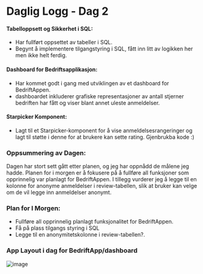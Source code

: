 # Daglig Logg - Dag 2

#### Tabelloppsett og Sikkerhet i SQL:

- Har fullført oppsettet av tabeller i SQL.
- Begynt å implementere tilgangstyring i SQL, fått inn litt av logikken her men ikke helt ferdig.

#### Dashboard for Bedriftsapplikasjon:

- Har kommet godt i gang med utviklingen av et dashboard for BedriftAppen.
- dashboardet inkluderer grafiske representasjoner av antall  stjerner bedriften har fått og viser blant annet uleste anmeldelser.

#### Starpicker Komponent:

- Lagt til et Starpicker-komponent for å vise anmeldelsesrangeringer og lagt til støtte i denne for at brukere kan sette rating. Gjenbrukba kode :)

### Oppsummering av Dagen:

Dagen har stort sett gått etter planen, og jeg har oppnådd de målene jeg hadde. Planen for i morgen er å fokusere på å fullføre all funksjoner som opprinnelig var planlagt for BedriftAppen. I tillegg vurderer jeg å legge til en kolonne for anonyme anmeldelser i review-tabellen, slik at bruker kan velge om de vil legge inn anmeldelser anonymt.

### Plan for I Morgen:

- Fullføre all opprinnelig planlagt funksjonalitet for BedriftAppen.
- Få på plass tilgangs styring i SQL
- Legge til en anonymitetskolonne i review-tabellen?.


### App Layout i dag for BedriftApp/dashboard
![image](https://github.com/Ben9boyz/FagProove-2024/assets/167029110/c7659220-1750-49d0-94c9-33adf66ab69d)
